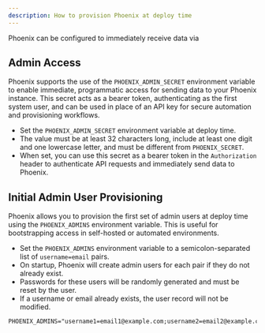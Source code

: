 ```yaml
---
description: How to provision Phoenix at deploy time
---
```


Phoenix can be configured to immediately receive data via 

## Admin Access

Phoenix supports the use of the `PHOENIX_ADMIN_SECRET` environment variable to enable immediate, programmatic access for sending data to your Phoenix instance. This secret acts as a bearer token, authenticating as the first system user, and can be used in place of an API key for secure automation and provisioning workflows.

- Set the `PHOENIX_ADMIN_SECRET` environment variable at deploy time.
- The value must be at least 32 characters long, include at least one digit and one lowercase letter, and must be different from `PHOENIX_SECRET`.
- When set, you can use this secret as a bearer token in the `Authorization` header to authenticate API requests and immediately send data to Phoenix.

## Initial Admin User Provisioning

Phoenix allows you to provision the first set of admin users at deploy time using the `PHOENIX_ADMINS` environment variable. This is useful for bootstrapping access in self-hosted or automated environments.

- Set the `PHOENIX_ADMINS` environment variable to a semicolon-separated list of `username=email` pairs.
- On startup, Phoenix will create admin users for each pair if they do not already exist.
- Passwords for these users will be randomly generated and must be reset by the user.
- If a username or email already exists, the user record will not be modified.

```
PHOENIX_ADMINS="username1=email1@example.com;username2=email2@example.com"
```
